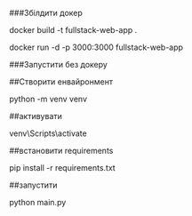###Збілдити докер

docker build -t fullstack-web-app .

docker run -d -p 3000:3000 fullstack-web-app


###Запустити без докеру

##Створити енвайронмент

python -m venv venv

##активувати

venv\Scripts\activate

##встановити requirements

pip install -r requirements.txt

##запустити

python main.py